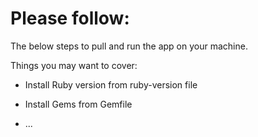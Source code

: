 # Please follow:

The below steps to pull and run the app on your machine.

Things you may want to cover:

* Install Ruby version from ruby-version file 

* Install Gems from Gemfile



* ...
